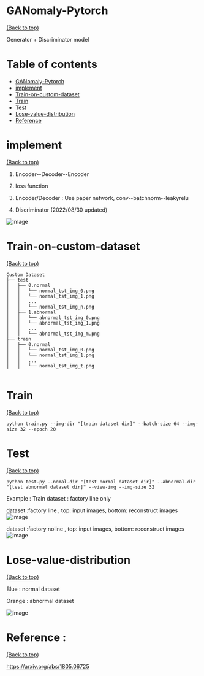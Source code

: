 # GANomaly-Pytorch
[(Back to top)](#table-of-contents)

Generator +  Discriminator model 


# Table of contents

<!-- After you have introduced your project, it is a good idea to add a **Table of contents** or **TOC** as **cool** people say it. This would make it easier for people to navigate through your README and find exactly what they are looking for.

Here is a sample TOC(*wow! such cool!*) that is actually the TOC for this README. -->

- [GANomaly-Pytorch](#GANomaly-Pytorch)
- [implement](#implement)
- [Train-on-custom-dataset](#Train-on-custom-dataset)
- [Train](#Train)
- [Test](#Test)
- [Lose-value-distribution](#Lose-value-distribution)
- [Reference](#Reference)
   

# implement 
[(Back to top)](#table-of-contents)

1. Encoder--Decoder--Encoder

2. loss function

3. Encoder/Decoder : Use paper network, conv--batchnorm--leakyrelu

4. Discriminator (2022/08/30 updated)

![image](https://user-images.githubusercontent.com/58428559/187036065-f1b7f624-bb0d-4d96-b3c9-6e6d8f74c98a.png)



# Train-on-custom-dataset
[(Back to top)](#table-of-contents)

```
Custom Dataset
├── test
│   ├── 0.normal
│   │   └── normal_tst_img_0.png
│   │   └── normal_tst_img_1.png
│   │   ...
│   │   └── normal_tst_img_n.png
│   ├── 1.abnormal
│   │   └── abnormal_tst_img_0.png
│   │   └── abnormal_tst_img_1.png
│   │   ...
│   │   └── abnormal_tst_img_m.png
├── train
│   ├── 0.normal
│   │   └── normal_tst_img_0.png
│   │   └── normal_tst_img_1.png
│   │   ...
│   │   └── normal_tst_img_t.png


```

# Train
[(Back to top)](#table-of-contents)

```
python train.py --img-dir "[train dataset dir]" --batch-size 64 --img-size 32 --epoch 20
```

# Test
[(Back to top)](#table-of-contents)

```
python test.py --nomal-dir "[test normal dataset dir]" --abnormal-dir "[test abnormal dataset dir]" --view-img --img-size 32
```
Example :
Train dataset : factory line only

dataset :factory line , top: input images, bottom: reconstruct images
![image](https://user-images.githubusercontent.com/58428559/187036135-46cd0915-b695-48a8-b377-0859e57fb1da.png)


dataset :factory noline , top: input images, bottom: reconstruct images
![image](https://user-images.githubusercontent.com/58428559/187036162-52b6fb52-cc6b-44b6-99e5-d532332e9c9a.png)

# Lose-value-distribution
[(Back to top)](#table-of-contents)

Blue : normal dataset

Orange : abnormal dataset

![image](https://user-images.githubusercontent.com/58428559/187057006-1564dd37-aa9d-4261-9240-f2507156361f.png)




# Reference : 
[(Back to top)](#table-of-contents)

https://arxiv.org/abs/1805.06725

